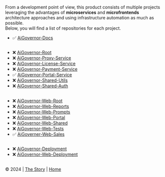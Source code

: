 From a development point of view, this product consists of multiple projects leveraging the advantages of __microservices__ and __microfrontends__ architecture approaches and using infrastructure automation as much as possible.  
Below, you will find a list of repositories for each project.  
- ✅ [AiGovernor-Docs](https://github.com/dodenciu/AiGovernor-Docs)  
##
- ❌ [AiGovernor-Root]()
- ❌ [AiGovernor-Proxy-Service]()
- ❌ [AiGovernor-License-Service]()
- ❌ [AiGovernor-Payment-Service]()
- ✅ [AiGovernor-Portal-Service](https://github.com/dodenciu/AiGoverner-Portal-Service)
- ❌ [AiGovernor-Shared-Utils]()
- ❌ [AiGovernor-Shared-Auth]()  
##
- ❌ [AiGovernor-Web-Root]()
- ❌ [AiGovernor-Web-Reports]()
- ❌ [AiGovernor-Web-Prompts]()
- ❌ [AiGovernor-Web-Portal]()
- ❌ [AiGovernor-Web-Shared]()
- ❌ [AiGovernor-Web-Tests]()
- ✅ [AiGoverner-Web-Sales](https://github.com/dodenciu/AiGoverner-Web-Sales)
##
- ❌ [AiGovernor-Deployment]()
- ❌ [AiGovernor-Web-Deployment]()
##
  © 2024 | [The Story](ProductStory.md) | [Home](README.md)
